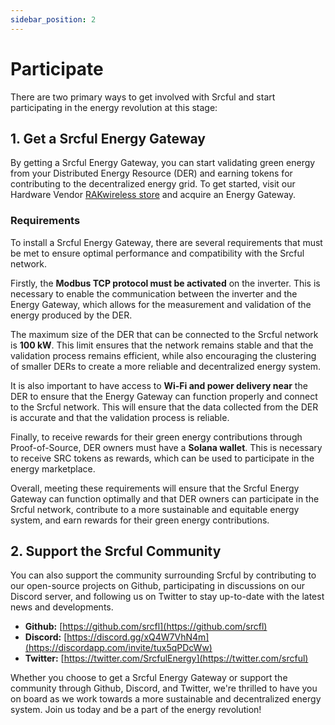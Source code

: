 ```yaml
---
sidebar_position: 2
---
```


# Participate

There are two primary ways to get involved with Srcful and start participating in the energy revolution at this stage:

## 1. Get a Srcful Energy Gateway

By getting a Srcful Energy Gateway, you can start validating green energy from your Distributed Energy Resource (DER) and earning tokens for contributing to the decentralized energy grid. To get started, visit our Hardware Vendor [RAKwireless store](https://store.rakwireless.com/products/srcful-energy-gateway) and acquire an Energy Gateway. 

### Requirements

To install a Srcful Energy Gateway, there are several requirements that must be met to ensure optimal performance and compatibility with the Srcful network.

Firstly, the **Modbus TCP protocol must be activated** on the inverter. This is necessary to enable the communication between the inverter and the Energy Gateway, which allows for the measurement and validation of the energy produced by the DER.

The maximum size of the DER that can be connected to the Srcful network is **100 kW**. This limit ensures that the network remains stable and that the validation process remains efficient, while also encouraging the clustering of smaller DERs to create a more reliable and decentralized energy system.

It is also important to have access to **Wi-Fi and power delivery near** the DER to ensure that the Energy Gateway can function properly and connect to the Srcful network. This will ensure that the data collected from the DER is accurate and that the validation process is reliable.

Finally, to receive rewards for their green energy contributions through Proof-of-Source, DER owners must have a **Solana wallet**. This is necessary to receive SRC tokens as rewards, which can be used to participate in the energy marketplace.

Overall, meeting these requirements will ensure that the Srcful Energy Gateway can function optimally and that DER owners can participate in the Srcful network, contribute to a more sustainable and equitable energy system, and earn rewards for their green energy contributions.

## 2. Support the Srcful Community

You can also support the community surrounding Srcful by contributing to our open-source projects on Github, participating in discussions on our Discord server, and following us on Twitter to stay up-to-date with the latest news and developments. 

- **Github:** [https://github.com/srcfl](https://github.com/srcfl)
- **Discord:** [https://discord.gg/xQ4W7VhN4m](https://discordapp.com/invite/tux5qPDcWw)
- **Twitter:** [https://twitter.com/SrcfulEnergy](https://twitter.com/srcful)

Whether you choose to get a Srcful Energy Gateway or support the community through Github, Discord, and Twitter, we're thrilled to have you on board as we work towards a more sustainable and decentralized energy system. Join us today and be a part of the energy revolution!
